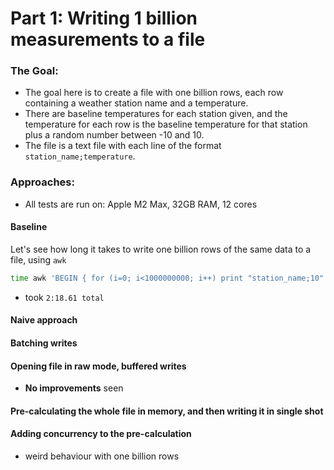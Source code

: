 # Part 1: Writing 1 billion measurements to a file

### The Goal:

- The goal here is to create a file with one billion rows, each row containing a weather station name and a temperature.
- There are baseline temperatures for each station given, and the temperature for each row is the baseline temperature for that station plus a random number between -10 and 10.
- The file is a text file with each line of the format `station_name;temperature`.

### Approaches:

- All tests are run on: Apple M2 Max, 32GB RAM, 12 cores

#### Baseline

Let's see how long it takes to write one billion rows of the same data to a file, using `awk`

```sh
time awk 'BEGIN { for (i=0; i<1000000000; i++) print "station_name;10" }' > data.txt
```

- took `2:18.61 total`

#### Naive approach

#### Batching writes

#### Opening file in raw mode, buffered writes

- **No improvements** seen

#### Pre-calculating the whole file in memory, and then writing it in single shot

#### Adding concurrency to the pre-calculation

- weird behaviour with one billion rows
